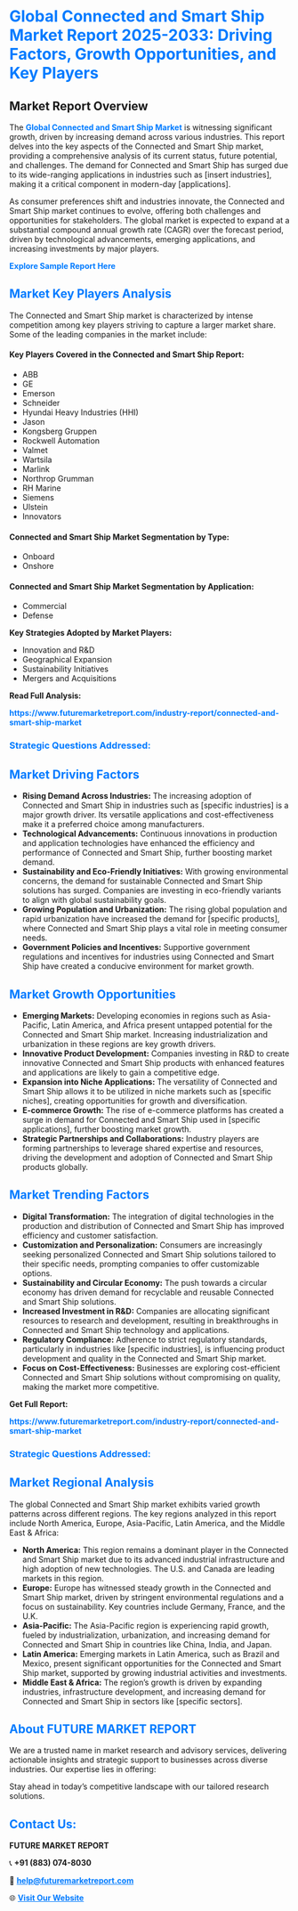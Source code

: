 <h1 style="color: #007BFF;">Global Connected and Smart Ship Market Report 2025-2033: Driving Factors, Growth Opportunities, and Key Players</h1>

<section id="overview">
<h2>Market Report Overview</h2>
<p>The <a href="https://www.futuremarketreport.com/industry-report/connected-and-smart-ship-market" style="color: #007BFF; text-decoration: none;"><strong>Global Connected and Smart Ship Market</strong></a> is witnessing significant growth, driven by increasing demand across various industries. This report delves into the key aspects of the Connected and Smart Ship market, providing a comprehensive analysis of its current status, future potential, and challenges. The demand for Connected and Smart Ship has surged due to its wide-ranging applications in industries such as [insert industries], making it a critical component in modern-day [applications].</p>
<p>As consumer preferences shift and industries innovate, the Connected and Smart Ship market continues to evolve, offering both challenges and opportunities for stakeholders. The global market is expected to expand at a substantial compound annual growth rate (CAGR) over the forecast period, driven by technological advancements, emerging applications, and increasing investments by major players.</p>
</section>

<section id="overview">
<p><a href="https://www.futuremarketreport.com/request-sample/reportId=62381" style="color: #007BFF; text-decoration: none;"><strong>Explore Sample Report Here</strong></a></p>
</section>

<section id="key-players">
<h2 style="color: #007BFF;">Market Key Players Analysis</h2>
<p>The Connected and Smart Ship market is characterized by intense competition among key players striving to capture a larger market share. Some of the leading companies in the market include:</p>
<h4>Key Players Covered in the Connected and Smart Ship Report:</h4>
<ul><li>ABB</li><li>GE</li><li>Emerson</li><li>Schneider</li><li>Hyundai Heavy Industries (HHI)</li><li>Jason</li><li>Kongsberg Gruppen</li><li>Rockwell Automation</li><li>Valmet</li><li>Wartsila</li><li>Marlink</li><li>Northrop Grumman</li><li>RH Marine</li><li>Siemens</li><li>Ulstein</li><li>Innovators</li></ul>
<h4>Connected and Smart Ship Market Segmentation by Type:</h4>
<ul><li>Onboard</li><li>Onshore</li></ul>

<h4>Connected and Smart Ship Market Segmentation by Application:</h4>
<ul><li>Commercial</li><li>Defense</li></ul>
<p><strong>Key Strategies Adopted by Market Players:</strong></p>
<ul>
<li>Innovation and R&D</li>
<li>Geographical Expansion</li>
<li>Sustainability Initiatives</li>
<li>Mergers and Acquisitions</li>
</ul>
</section>

<section>
<p><strong>Read Full Analysis: </strong></p><a href="https://www.futuremarketreport.com/industry-report/connected-and-smart-ship-market" style="color: #007BFF; text-decoration: none;"><strong>https://www.futuremarketreport.com/industry-report/connected-and-smart-ship-market</strong></a>
<h3 style="color: #007BFF;">Strategic Questions Addressed:</h3>
</section>

<section id="driving-factors">
<h2 style="color: #007BFF;">Market Driving Factors</h2>
<ul>
<li><strong>Rising Demand Across Industries:</strong> The increasing adoption of Connected and Smart Ship in industries such as [specific industries] is a major growth driver. Its versatile applications and cost-effectiveness make it a preferred choice among manufacturers.</li>
<li><strong>Technological Advancements:</strong> Continuous innovations in production and application technologies have enhanced the efficiency and performance of Connected and Smart Ship, further boosting market demand.</li>
<li><strong>Sustainability and Eco-Friendly Initiatives:</strong> With growing environmental concerns, the demand for sustainable Connected and Smart Ship solutions has surged. Companies are investing in eco-friendly variants to align with global sustainability goals.</li>
<li><strong>Growing Population and Urbanization:</strong> The rising global population and rapid urbanization have increased the demand for [specific products], where Connected and Smart Ship plays a vital role in meeting consumer needs.</li>
<li><strong>Government Policies and Incentives:</strong> Supportive government regulations and incentives for industries using Connected and Smart Ship have created a conducive environment for market growth.</li>
</ul>
</section>

<section id="growth-opportunities">
<h2 style="color: #007BFF;">Market Growth Opportunities</h2>
<ul>
<li><strong>Emerging Markets:</strong> Developing economies in regions such as Asia-Pacific, Latin America, and Africa present untapped potential for the Connected and Smart Ship market. Increasing industrialization and urbanization in these regions are key growth drivers.</li>
<li><strong>Innovative Product Development:</strong> Companies investing in R&D to create innovative Connected and Smart Ship products with enhanced features and applications are likely to gain a competitive edge.</li>
<li><strong>Expansion into Niche Applications:</strong> The versatility of Connected and Smart Ship allows it to be utilized in niche markets such as [specific niches], creating opportunities for growth and diversification.</li>
<li><strong>E-commerce Growth:</strong> The rise of e-commerce platforms has created a surge in demand for Connected and Smart Ship used in [specific applications], further boosting market growth.</li>
<li><strong>Strategic Partnerships and Collaborations:</strong> Industry players are forming partnerships to leverage shared expertise and resources, driving the development and adoption of Connected and Smart Ship products globally.</li>
</ul>
</section>

<section id="trending-factors">
<h2 style="color: #007BFF;">Market Trending Factors</h2>
<ul>
<li><strong>Digital Transformation:</strong> The integration of digital technologies in the production and distribution of Connected and Smart Ship has improved efficiency and customer satisfaction.</li>
<li><strong>Customization and Personalization:</strong> Consumers are increasingly seeking personalized Connected and Smart Ship solutions tailored to their specific needs, prompting companies to offer customizable options.</li>
<li><strong>Sustainability and Circular Economy:</strong> The push towards a circular economy has driven demand for recyclable and reusable Connected and Smart Ship solutions.</li>
<li><strong>Increased Investment in R&D:</strong> Companies are allocating significant resources to research and development, resulting in breakthroughs in Connected and Smart Ship technology and applications.</li>
<li><strong>Regulatory Compliance:</strong> Adherence to strict regulatory standards, particularly in industries like [specific industries], is influencing product development and quality in the Connected and Smart Ship market.</li>
<li><strong>Focus on Cost-Effectiveness:</strong> Businesses are exploring cost-efficient Connected and Smart Ship solutions without compromising on quality, making the market more competitive.</li>
</ul>
</section>

<section>
<p><strong>Get Full Report: </strong></p><a href="https://www.futuremarketreport.com/industry-report/connected-and-smart-ship-market" style="color: #007BFF; text-decoration: none;"><strong>https://www.futuremarketreport.com/industry-report/connected-and-smart-ship-market</strong></a>
<h3 style="color: #007BFF;">Strategic Questions Addressed:</h3>
</section>


<section id="regional-analysis">
<h2 style="color: #007BFF;">Market Regional Analysis</h2>
<p>The global Connected and Smart Ship market exhibits varied growth patterns across different regions. The key regions analyzed in this report include North America, Europe, Asia-Pacific, Latin America, and the Middle East & Africa:</p>
<ul>
<li><strong>North America:</strong> This region remains a dominant player in the Connected and Smart Ship market due to its advanced industrial infrastructure and high adoption of new technologies. The U.S. and Canada are leading markets in this region.</li>
<li><strong>Europe:</strong> Europe has witnessed steady growth in the Connected and Smart Ship market, driven by stringent environmental regulations and a focus on sustainability. Key countries include Germany, France, and the U.K.</li>
<li><strong>Asia-Pacific:</strong> The Asia-Pacific region is experiencing rapid growth, fueled by industrialization, urbanization, and increasing demand for Connected and Smart Ship in countries like China, India, and Japan.</li>
<li><strong>Latin America:</strong> Emerging markets in Latin America, such as Brazil and Mexico, present significant opportunities for the Connected and Smart Ship market, supported by growing industrial activities and investments.</li>
<li><strong>Middle East & Africa:</strong> The region’s growth is driven by expanding industries, infrastructure development, and increasing demand for Connected and Smart Ship in sectors like [specific sectors].</li>
</ul>
</section>

<footer>
<h2 style="color: #007BFF;">About FUTURE MARKET REPORT</h2>
<p>We are a trusted name in market research and advisory services, delivering actionable insights and strategic support to businesses across diverse industries. Our expertise lies in offering:</p>

<p>Stay ahead in today’s competitive landscape with our tailored research solutions.</p>

<h2 style="color: #007BFF;">Contact Us:</h2>
<p><strong>FUTURE MARKET REPORT</strong></p>
<p>📞 <strong>+91 (883) 074-8030</strong></p>
<p>📧 <strong><a href="mailto:help@futuremarketreport.com" style="color: #007BFF;">help@futuremarketreport.com</a></strong></p>
<p>🌐 <strong><a href="https://www.futuremarketreport.com/" style="color: #007BFF;">Visit Our Website</a></strong></p>
</footer>